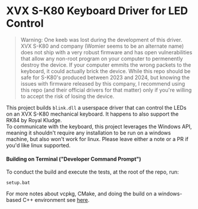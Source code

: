 # XVX S-K80 Keyboard Driver for LED Control

> Warning: One keeb was lost during the development of this driver.  XVX S-K80 and company (Womier seems to be an alternate name) does not ship with a very robust firmware and has open vulnerabilities that allow any non-root program on your computer to permenently destroy the device.  If your computer emmits the wrong packets to the keyboard, it could actually brick the device.  While this repo should be safe for S-K80's produced between 2023 and 2024, but knowing the issues with firmware released by this company, I recommend using this repo (and their official drivers for that matter) only if you're willing to accept the risk of losing the device.  

This project builds `blink.dll` a userspace driver that can control the LEDs on an XVX S-K80 mechanical keyboard.  It happens to also support the RK84 by Royal Kludge.  
To communicate with the keyboard, this project leverages the Windows API, meaning it shouldn't require any installation to be run on a windows machine, but also won't work for linux.  Please leave either a note or a PR if you'd like linux supported.


#### Building on Terminal ("Developer Command Prompt")

To conduct the build and execute the tests, at the root of the repo, run:
```
setup.bat
```

For more notes about vcpkg, CMake, and doing the build on a windows-based C++ environment see [here](docs/env_setup_and_building.md).
